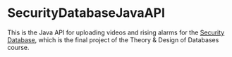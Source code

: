 # SecurityDatabaseJavaAPI
This is the Java API for uploading videos and rising alarms for the [Security Database](https://github.com/bobymicjohn/SecurityDatabase), which is the final project of the Theory & Design of Databases course. 
